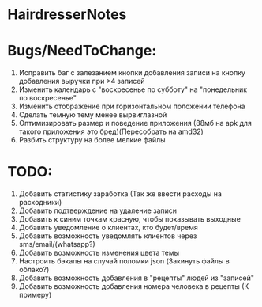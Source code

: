 # HairdresserNotes
# Bugs/NeedToChange:
1. Исправить баг с залезанием кнопки добавления записи на кнопку добавления выручки при >4 записей
2. Изменить календарь с "воскресенье по субботу" на "понедельник по воскресенье"
3. Изменить отображение при горизонтальном положении телефона
4. Сделать темную тему менее вырвиглазной
5. Оптимизировать размер и поведение приложения (88мб на apk для такого приложения это бред)(Пересобрать на amd32)
6. Разбить структуру на более мелкие файлы

# TODO:
1. Добавить статистику заработка (Так же ввести расходы на расходники)
2. Добавить подтверждение на удаление записи
3. Добавить к синим точкам красную, чтобы показывать выходные
4. Добавить уведомление о клиентах, кто будет/время
5. Добавить возможность уведомлять клиентов через sms/email/(whatsapp?)
6. Добавить возможность изменения цвета темы
7. Настроить бэкапы на случай поломки json (Закинуть файлы в облако?)
8. Добавить возможность добавления в "рецепты" людей из "записей"
9. Добавить возможность добавления номера человека в рецепты (К примеру)


